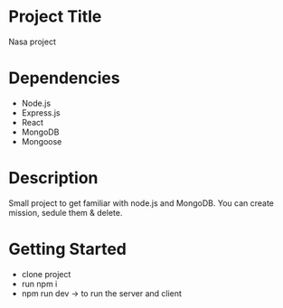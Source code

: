 # Project Title

Nasa project

# Dependencies

- Node.js
- Express.js
- React 
- MongoDB
- Mongoose

# Description

Small project to get familiar with node.js and MongoDB. 
You can create mission, sedule them & delete. 

# Getting Started

- clone project
- run npm i
- npm run dev -> to run the server and client
